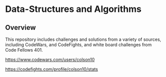 # Data-Structures and Algorithms

## Overview

This repository includes challenges and solutions from a variety of sources, including CodeWars, and CodeFights, and white board challenges from Code Fellows 401.

https://www.codewars.com/users/colson10

https://codefights.com/profile/colson10/stats
